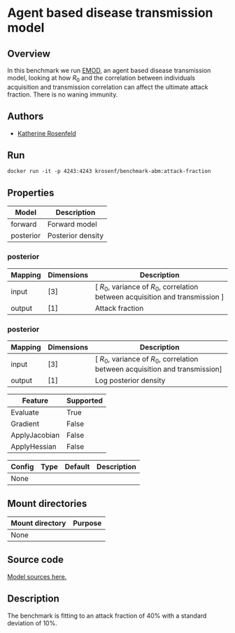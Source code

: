 # Agent based disease transmission model

## Overview

In this benchmark we run [EMOD](https://docs.idmod.org/projects/emod-generic/en/latest/index.html), an agent based disease transmission model, looking at how $R_0$  and the correlation between individuals acquisition and transmission correlation can affect the ultimate attack fraction. There is 
no waning immunity.

## Authors
- [Katherine Rosenfeld](mailto:katherine.rosenfeld@gatesfoundation.org)

## Run
```
docker run -it -p 4243:4243 krosenf/benchmark-abm:attack-fraction
```

## Properties

Model | Description
---|---
forward | Forward model
posterior | Posterior density

### posterior
Mapping | Dimensions | Description
---|---|---
input | [3] | [ $R_0$, variance of $R_0$, correlation between acquisition and transmission ]
output | [1] | Attack fraction

### posterior
Mapping | Dimensions | Description
---|---|---
input | [3] | [ $R_0$, variance of $R_0$, correlation between acquisition and transmission]
output | [1] | Log posterior density

Feature | Supported
---|---
Evaluate | True
Gradient | False
ApplyJacobian | False
ApplyHessian | False

Config | Type | Default | Description
---|---|---|---
None | | |

## Mount directories
Mount directory | Purpose
---|---
None |

## Source code

[Model sources here.](https://github.com/UM-Bridge/benchmarks/tree/main/benchmarks/abm-attack-fraction)

## Description

The benchmark is fitting to an attack fraction of 40\% with a standard deviation of 10\%.